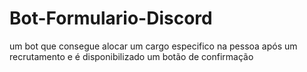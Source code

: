 # Bot-Formulario-Discord
um bot que consegue alocar um cargo especifico na pessoa após um recrutamento e é disponibilizado um botão de confirmação
